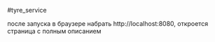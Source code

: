 #tyre_service

после запуска в браузере набрать http://localhost:8080, откроется страница с полным описанием	



